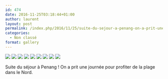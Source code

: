 ```yaml
---
id: 474
date: 2016-11-25T03:18:44+01:00
author: laurent
layout: post
permalink: /index.php/2016/11/25/suite-du-sejour-a-penang-on-a-prit-une-journee/
categories:
  - Non classé
format: gallery
---
```

<img src="/images/2016/11/tumblr_oh6h7ceUD01uuvt0bo1_1280.jpg" />
<img src="/images/2016/11/tumblr_oh6h7ceUD01uuvt0bo2_1280.jpg" />
<img src="/images/2016/11/tumblr_oh6h7ceUD01uuvt0bo3_1280.jpg" />
<img src="/images/2016/11/tumblr_oh6h7ceUD01uuvt0bo4_1280.jpg" />
<img src="/images/2016/11/tumblr_oh6h7ceUD01uuvt0bo5_1280.jpg" />
<img src="/images/2016/11/tumblr_oh6h7ceUD01uuvt0bo6_1280.jpg" />
<img src="/images/2016/11/tumblr_oh6h7ceUD01uuvt0bo7_1280.jpg" />
<img src="/images/2016/11/tumblr_oh6h7ceUD01uuvt0bo8_1280.jpg" />
<img src="/images/2016/11/tumblr_oh6h7ceUD01uuvt0bo9_1280.jpg" />

Suite du séjour à Penang ! On a prit une journée pour profiter de la plage dans le Nord.